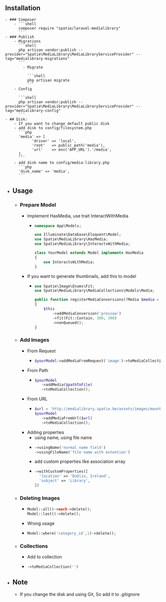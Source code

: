 ## Installation
	- ### Composer
		- ```shell
		  composer require "spatie/laravel-medialibrary"
		  ```
	- ### Publish
		- Migrations
		  ```shell
		  php artisan vendor:publish --provider="Spatie\MediaLibrary\MediaLibraryServiceProvider" --tag="medialibrary-migrations"
		  ```
			- Migrate
			  
			  ```shell
			  php artisan migrate
			  ```
		- Config
		  
		  ```shell
		  php artisan vendor:publish --provider="Spatie\MediaLibrary\MediaLibraryServiceProvider" --tag="medialibrary-config"
		  ```
	- ## Disk:
		- If you want to change default public disk
		- add disk to config/filesystem.php
		  ```php
		  'media' => [
		    	'driver' => 'local',
		    	'root'   => public_path('media'),
		    	'url'    => env('APP_URL').'/media',
		  ],
		  ```
		- add disk name to config/media-library.php
		  ```php
		  'disk_name' => 'media',
		  ```
- ## Usage
	- ### Prepare Model
		- Implement HasMedia, use trait InteractWithMedia
			- ```php
			  namespace App\Models;
			  
			  use Illuminate\Database\Eloquent\Model;
			  use Spatie\MediaLibrary\HasMedia;
			  use Spatie\MediaLibrary\InteractsWithMedia;
			  
			  class YourModel extends Model implements HasMedia
			  {
			      use InteractsWithMedia;
			  }
			  ```
		- If you want to generate thumbnails, add this to model
			- ```php
			  use Spatie\Image\Enums\Fit;
			  use Spatie\MediaLibrary\MediaCollections\Models\Media;
			  
			  public function registerMediaConversions(?Media $media = null): void
			  {
			      $this
			          ->addMediaConversion('preview')
			          ->fit(Fit::Contain, 300, 300)
			          ->nonQueued();
			  }
			  ```
	- ### Add Images
		- From Request
			- ```php
			  $yourModel->addMediaFromRequest('image')->toMediaCollection('images');
			  ```
		- From Path
			- ```php
			  $yourModel
			     ->addMedia($pathToFile)
			     ->toMediaCollection();
			  ```
		- From URL
			- ```php
			  $url = 'http://medialibrary.spatie.be/assets/images/mountain.jpg';
			  $yourModel
			     ->addMediaFromUrl($url)
			     ->toMediaCollection();
			  ```
		- Adding properties
			- using name, using file name
			- ```php
			  ->usingName('normal name field')
			  ->usingFileName('file name with extention')
			  ```
			- add custom properties like association array
			- ```php
			  ->withCustomProperties([
			    'location' => 'Dublin, Ireland',
			    'subject' => 'Library',
			  ])
			  ```
	- ### Deleting Images
		- ```php
		  Model::all()->each->delete();
		  Model::last()->delete();
		  ```
		- Wrong usage
		- ```php
		  Model::where('category_id',1)->delete();
		  ```
	- ### Collections
		- Add to collection
		- ```php
		  ->toMediaCollection('')
		  ```
- ## Note
	- If you change the disk and using Git, So add it to .gitignore
	  
	  ```.gitignore
	  ```